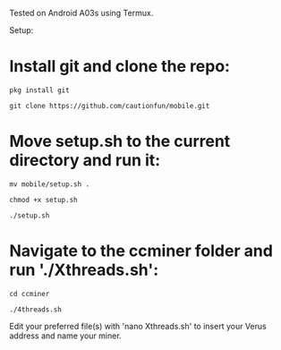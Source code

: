 Tested on Android A03s using Termux.

Setup:

# Install git and clone the repo:
`pkg install git`

`git clone https://github.com/cautionfun/mobile.git`

# Move setup.sh to the current directory and run it:
`mv mobile/setup.sh .`

`chmod +x setup.sh`

`./setup.sh`

# Navigate to the ccminer folder and run './Xthreads.sh':
`cd ccminer`

`./4threads.sh`


Edit your preferred file(s) with 'nano Xthreads.sh' to insert your Verus address and name your miner.
